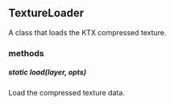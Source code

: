 ## TextureLoader

A class that loads the KTX compressed texture.

### methods

##### static load(layer, opts)

Load the compressed texture data.
